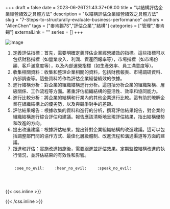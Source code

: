 +++ 
draft = false
date = 2023-06-26T21:43:37+08:00
title = "以結構評估企業經營績效之具體方法"
description = "以結構評估企業經營績效之具體方法"
slug = "7-Steps-to-structurally-evaluate-business-performance"
authors = "AllenChen"
tags = ["麥肯錫7S","評估企業","結構"]
categories = ["管理","麥肯錫"]
externalLink = ""
series = []
+++

![image](/images/post/A-rabbit-with-big-blue-eyes-using-structure-diagram-to-evaluate-company-performance-with-Van-Gogh-style.jpeg)

1. 定義評估指標：首先，需要明確定義評估企業經營績效的指標。這些指標可以包括財務指標（如營業收入、利潤、資產回報率等），市場指標（如市場份額、客戶滿意度等），以及內部運營指標（如生產效率、員工滿意度等）。
2. 收集相關資料：收集和整理企業相關的資料，包括財務報表、市場調研資料、內部調查等。這些資料將作為評估企業經營績效的依據。
3. 進行結構分析：對企業的組織結構進行分析。這包括分析企業的組織架構、層級關係、工作流程等方面。著重評估組織結構的靈活性、效率和協同能力。
4. 進行比較分析：將企業的結構和行業內的其他企業進行比較。這有助於瞭解企業在組織結構上的優劣勢，以及與競爭對手的差距。
5. 評估結果報告：根據收集的資料和進行的分析，撰寫評估結果報告，對企業的組織結構進行綜合評估和建議。報告應該清晰地呈現評估結果，指出結構優勢和改進的方向。
6. 提出改進建議：根據評估結果，提出針對企業組織結構的改進建議。這可以包括調整部門間的協作方式、最佳化層級體制、改進流程和溝通渠道等方面的建議。
7. 跟進和評估：實施改進措施後，需要跟進並評估效果。定期監控結構改進的執行情況，並評估結果的有效性和影響。

<p><span class="nowrap"><span class="emojify">🙈</span> <code>:see_no_evil:</code></span>  <span class="nowrap"><span class="emojify">🙉</span> <code>:hear_no_evil:</code></span>  <span class="nowrap"><span class="emojify">🙊</span> <code>:speak_no_evil:</code></span></p>
<br>
    

{{< css.inline >}}
<style>
.emojify {
	font-family: Apple Color Emoji, Segoe UI Emoji, NotoColorEmoji, Segoe UI Symbol, Android Emoji, EmojiSymbols;
	font-size: 2rem;
	vertical-align: middle;
}
@media screen and (max-width:650px) {
  .nowrap {
    display: block;
    margin: 25px 0;
  }
}
</style>
{{< /css.inline >}}
